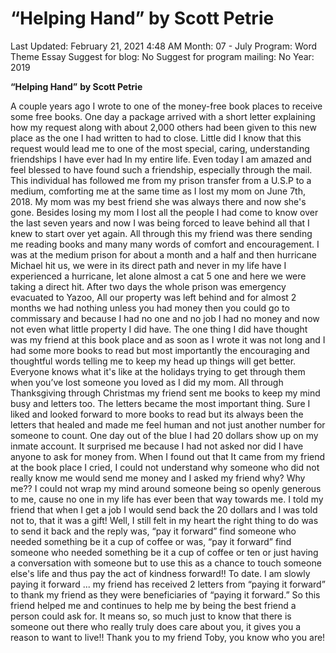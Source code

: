# “Helping Hand” by Scott Petrie

Last Updated: February 21, 2021 4:48 AM
Month: 07 - July
Program: Word Theme Essay
Suggest for blog: No
Suggest for program mailing: No
Year: 2019

**“Helping Hand”** **by Scott Petrie**

A couple years ago I wrote to one of the money-free book places to receive some free books. One day a package arrived with a short letter explaining how my request along with about 2,000 others had been given to this new place as the one I had written to had to close. Little did I know that this request would lead me to one of the most special, caring, understanding friendships I have ever had In my entire life. Even today I am amazed and feel blessed to have found such a friendship, especially through the mail. This individual has followed me from my prison transfer from a U.S.P to a medium, comforting me at the same time as I lost my mom on June 7th, 2018. My mom was my best friend she was always there and now she's gone. Besides losing my mom I lost all the people I had come to know over the last seven years and now I was being forced to leave behind all that I knew to start over yet again. All through this my friend was there sending me reading books and many many words of comfort and encouragement. I was at the medium prison for about a month and a half and then hurricane Michael hit us, we were in its direct path and never in my life have I experienced a hurricane, let alone almost a cat 5 one and here we were taking a direct hit. After two days the whole prison was emergency evacuated to Yazoo, All our property was left behind and for almost 2 months we had nothing unless you had money then you could go to commissary and because I had no one and no job I had no money and now not even what little property I did have. The one thing I did have thought was my friend at this book place and as soon as I wrote it was not long and I had some more books to read but most importantly the encouraging and thoughtful words telling me to keep my head up things will get better. Everyone knows what it's like at the holidays trying to get through them when you’ve lost someone you loved as I did my mom. All through Thanksgiving through Christmas my friend sent me books to keep my mind busy and letters too. The letters became the most important thing. Sure I liked and looked forward to more books to read but its always been the letters that healed and made me feel human and not just another number for someone to count. One day out of the blue I had 20 dollars show up on my inmate account. It surprised me because I had not asked nor did I have anyone to ask for money from. When I found out that It came from my friend at the book place I cried, I could not understand why someone who did not really know me would send me money and I asked my friend why? Why me?? I could not wrap my mind around someone being so openly generous to me, cause no one in my life has ever been that way towards me. I told my friend that when I get a job I would send back the 20 dollars and I was told not to, that it was a gift! Well, I still felt in my heart the right thing to do was to send it back and the reply was, “pay it forward” find someone who needed something be it a cup of coffee or was, “pay it forward” find someone who needed something be it a cup of coffee or ten or just having a conversation with someone but to use this as a chance to touch someone else's life and thus pay the act of kindness forward!! To date. I am slowly paying it forward ... my friend has received 2 letters from “paying it forward” to thank my friend as they were beneficiaries of “paying it forward.” So this friend helped me and continues to help me by being the best friend a person could ask for. It means so, so much just to know that there is someone out there who really truly does care about you, it gives you a reason to want to live!! Thank you to my friend Toby, you know who you are!